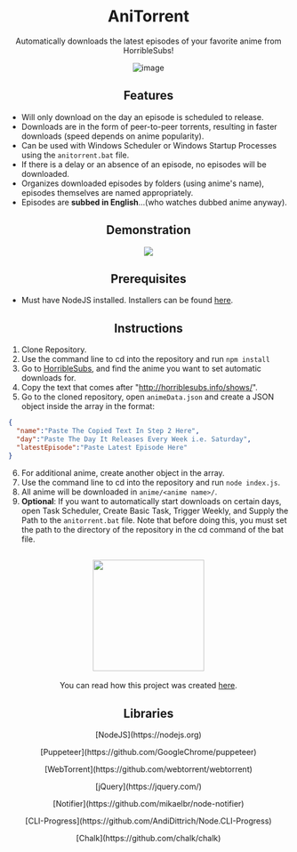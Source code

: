 <h1 align="center">AniTorrent</h1>

<p align="center">Automatically downloads the latest episodes of your favorite anime from HorribleSubs!</p>

<p align="center">
  <img src="https://i.imgur.com/LxpLI6A.jpg" alt="image">
</p>

<h2 align="center">Features</h2>

* Will only download on the day an episode is scheduled to release.
* Downloads are in the form of peer-to-peer torrents, resulting in faster downloads (speed depends on anime popularity).
* Can be used with Windows Scheduler or Windows Startup Processes using the ```anitorrent.bat``` file.
* If there is a delay or an absence of an episode, no episodes will be downloaded.
* Organizes downloaded episodes by folders (using anime's name), episodes themselves are named appropriately.
* Episodes are **subbed in English**...(who watches dubbed anime anyway).

<h2 align="center">Demonstration</h2>

<p align="center">
  <a href="https://www.youtube.com/watch?v=HO3uTBC0Ilo">
    <img src="https://i.imgur.com/CjAIDjN.png">
  </a>
</p>

<h2 align="center">Prerequisites</h2>

* Must have NodeJS installed. Installers can be found [here](https://nodejs.org/en/download/).

<h2 align="center">Instructions</h2>

1. Clone Repository.
2. Use the command line to cd into the repository and run ```npm install```
3. Go to [HorribleSubs](horriblesubs.info), and find the anime you want to set automatic downloads for.
4. Copy the text that comes after "http://horriblesubs.info/shows/".
5. Go to the cloned repository, open ```animeData.json``` and create a JSON object inside the array in the format:
  ```json
  {
    "name":"Paste The Copied Text In Step 2 Here",
    "day":"Paste The Day It Releases Every Week i.e. Saturday",
    "latestEpisode":"Paste Latest Episode Here"
  }  
  ```
6. For additional anime, create another object in the array.
7. Use the command line to cd into the repository and run ```node index.js```.
8. All anime will be downloaded in ```anime/<anime name>/```.
9. **Optional**: If you want to automatically start downloads on certain days, open Task Scheduler, Create Basic Task, Trigger Weekly, and Supply the Path to the ```anitorrent.bat``` file. Note that before doing this, you must set the path to the directory of the repository in the cd command of the bat file.

<h2 align="center">
  <img width="200px" align="middle" src="https://i.imgur.com/7cKyn4V.png"/>
</h2>

<p align="center">
  You can read how this project was created <a href="">here</a>.
</p>

<h2 align="center">Libraries</h2>

<p align="center">[NodeJS](https://nodejs.org)</p>
<p align="center">[Puppeteer](https://github.com/GoogleChrome/puppeteer)</p>
<p align="center">[WebTorrent](https://github.com/webtorrent/webtorrent)</p>
<p align="center">[jQuery](https://jquery.com/)</p>
<p align="center">[Notifier](https://github.com/mikaelbr/node-notifier)</p>
<p align="center">[CLI-Progress](https://github.com/AndiDittrich/Node.CLI-Progress)</p>
<p align="center">[Chalk](https://github.com/chalk/chalk)</p>
